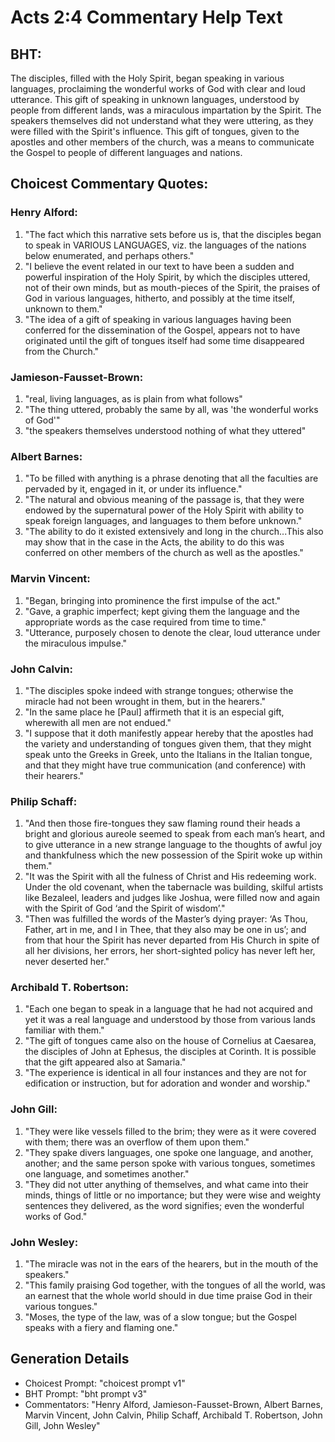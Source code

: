 # Acts 2:4 Commentary Help Text

## BHT:
The disciples, filled with the Holy Spirit, began speaking in various languages, proclaiming the wonderful works of God with clear and loud utterance. This gift of speaking in unknown languages, understood by people from different lands, was a miraculous impartation by the Spirit. The speakers themselves did not understand what they were uttering, as they were filled with the Spirit's influence. This gift of tongues, given to the apostles and other members of the church, was a means to communicate the Gospel to people of different languages and nations.

## Choicest Commentary Quotes:
### Henry Alford:
1. "The fact which this narrative sets before us is, that the disciples began to speak in VARIOUS LANGUAGES, viz. the languages of the nations below enumerated, and perhaps others."
2. "I believe the event related in our text to have been a sudden and powerful inspiration of the Holy Spirit, by which the disciples uttered, not of their own minds, but as mouth-pieces of the Spirit, the praises of God in various languages, hitherto, and possibly at the time itself, unknown to them."
3. "The idea of a gift of speaking in various languages having been conferred for the dissemination of the Gospel, appears not to have originated until the gift of tongues itself had some time disappeared from the Church."

### Jamieson-Fausset-Brown:
1. "real, living languages, as is plain from what follows"
2. "The thing uttered, probably the same by all, was 'the wonderful works of God'"
3. "the speakers themselves understood nothing of what they uttered"

### Albert Barnes:
1. "To be filled with anything is a phrase denoting that all the faculties are pervaded by it, engaged in it, or under its influence."
2. "The natural and obvious meaning of the passage is, that they were endowed by the supernatural power of the Holy Spirit with ability to speak foreign languages, and languages to them before unknown."
3. "The ability to do it existed extensively and long in the church...This also may show that in the case in the Acts, the ability to do this was conferred on other members of the church as well as the apostles."

### Marvin Vincent:
1. "Began, bringing into prominence the first impulse of the act."
2. "Gave, a graphic imperfect; kept giving them the language and the appropriate words as the case required from time to time."
3. "Utterance, purposely chosen to denote the clear, loud utterance under the miraculous impulse."

### John Calvin:
1. "The disciples spoke indeed with strange tongues; otherwise the miracle had not been wrought in them, but in the hearers."
2. "In the same place he [Paul] affirmeth that it is an especial gift, wherewith all men are not endued."
3. "I suppose that it doth manifestly appear hereby that the apostles had the variety and understanding of tongues given them, that they might speak unto the Greeks in Greek, unto the Italians in the Italian tongue, and that they might have true communication (and conference) with their hearers."

### Philip Schaff:
1. "And then those fire-tongues they saw flaming round their heads a bright and glorious aureole seemed to speak from each man’s heart, and to give utterance in a new strange language to the thoughts of awful joy and thankfulness which the new possession of the Spirit woke up within them." 
2. "It was the Spirit with all the fulness of Christ and His redeeming work. Under the old covenant, when the tabernacle was building, skilful artists like Bezaleel, leaders and judges like Joshua, were filled now and again with the Spirit of God ‘and the Spirit of wisdom’." 
3. "Then was fulfilled the words of the Master’s dying prayer: ‘As Thou, Father, art in me, and I in Thee, that they also may be one in us’; and from that hour the Spirit has never departed from His Church in spite of all her divisions, her errors, her short-sighted policy has never left her, never deserted her."

### Archibald T. Robertson:
1. "Each one began to speak in a language that he had not acquired and yet it was a real language and understood by those from various lands familiar with them."
2. "The gift of tongues came also on the house of Cornelius at Caesarea, the disciples of John at Ephesus, the disciples at Corinth. It is possible that the gift appeared also at Samaria."
3. "The experience is identical in all four instances and they are not for edification or instruction, but for adoration and wonder and worship."

### John Gill:
1. "They were like vessels filled to the brim; they were as it were covered with them; there was an overflow of them upon them." 
2. "They spake divers languages, one spoke one language, and another, another; and the same person spoke with various tongues, sometimes one language, and sometimes another."
3. "They did not utter anything of themselves, and what came into their minds, things of little or no importance; but they were wise and weighty sentences they delivered, as the word signifies; even the wonderful works of God."

### John Wesley:
1. "The miracle was not in the ears of the hearers, but in the mouth of the speakers."
2. "This family praising God together, with the tongues of all the world, was an earnest that the whole world should in due time praise God in their various tongues."
3. "Moses, the type of the law, was of a slow tongue; but the Gospel speaks with a fiery and flaming one."


## Generation Details
- Choicest Prompt: "choicest prompt v1"
- BHT Prompt: "bht prompt v3"
- Commentators: "Henry Alford, Jamieson-Fausset-Brown, Albert Barnes, Marvin Vincent, John Calvin, Philip Schaff, Archibald T. Robertson, John Gill, John Wesley"

